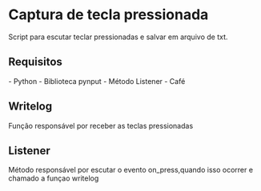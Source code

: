 # Captura de tecla pressionada
Script para escutar teclar pressionadas e salvar em arquivo de txt.

<h2>Requisitos</h2>
- Python
- Biblioteca pynput
- Método Listener
- Café

<h2>Writelog</h2>
Função responsável por receber as teclas pressionadas

<h2>Listener</h2>
Método responsável por escutar o evento on_press,quando isso ocorrer e chamado a funçao writelog




